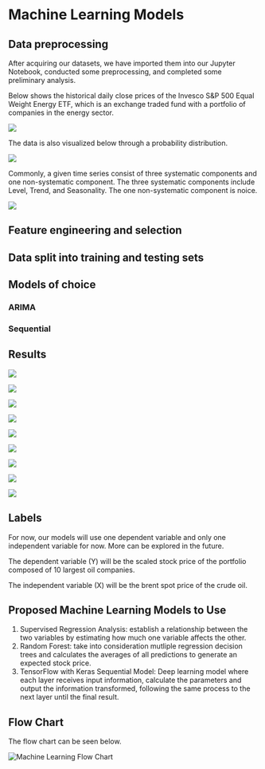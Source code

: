# Machine Learning Models

## Data preprocessing

After acquiring our datasets, we have imported them into our Jupyter Notebook, conducted some preprocessing, and completed some preliminary analysis. 

Below shows the historical daily close prices of the Invesco S&P 500 Equal Weight Energy ETF, which is an exchange traded fund with a portfolio of companies in the energy sector. 

![](Resources/rye_daily.png)

The data is also visualized below through a probability distribution. 

![](Resources/rye_probability_distribution.png)

Commonly, a given time series consist of three systematic components and one non-systematic component. The three systematic components include Level, Trend, and Seasonality. The one non-systematic component is noice. 

![](Resources/rye_stationarity.png)

## Feature engineering and selection

## Data split into training and testing sets

## Models of choice

### ARIMA

### Sequential

## Results

















![](Resources/rye_seasonality.png)

![](Resources/rye_masd.png)



![](Resources/arima_split.png)

![](Resources/arima_auto_arima.png)

![](Resources/arima_forecast.png)

![](Resources/rye_multi.png)

![](Resources/sequential_model_loss.png)

![](Resources/sequential_predictions_full.png)

![](Resources/sequential_predictions_test.png)


## Labels

For now, our models will use one dependent variable and only one independent variable for now. More can be explored in the future. 

The dependent variable (Y) will be the scaled stock price of the portfolio composed of 10 largest oil companies. 

The independent variable (X) will be the brent spot price of the crude oil. 

## Proposed Machine Learning Models to Use

1. Supervised Regression Analysis: establish a relationship between the two variables by estimating how much one variable affects the other.
2. Random Forest: take into consideration mutliple regression decision trees and calculates the averages of all predictions to generate an expected stock price.
3. TensorFlow with Keras Sequential Model: Deep learning model where each layer receives input information, calculate the parameters and output the information transformed, following the same process to the next layer until the final result. 

## Flow Chart

The flow chart can be seen below. 

![Machine Learning Flow Chart](https://github.com/kobertlam/Oil_Price_and_Stock_Price_Analysis/blob/machine_learning_model/Resources/ml_flow_chart.jpeg)
